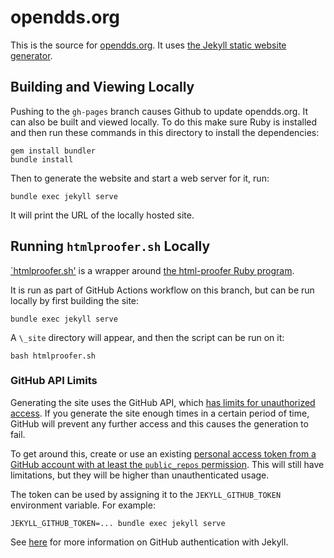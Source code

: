 # opendds.org

This is the source for [opendds.org](https://opendds.org). It uses [the Jekyll
static website generator](https://jekyllrb.com/).

## Building and Viewing Locally

Pushing to the `gh-pages` branch causes Github to update opendds.org. It can
also be built and viewed locally. To do this make sure Ruby is installed and
then run these commands in this directory to install the dependencies:

```
gem install bundler
bundle install
```

Then to generate the website and start a web server for it, run:

```
bundle exec jekyll serve
```

It will print the URL of the locally hosted site.

## Running `htmlproofer.sh` Locally

[`htmlproofer.sh'](htmlproofer.sh) is a wrapper around
[the html-proofer Ruby program](https://github.com/gjtorikian/html-proofer).

It is run as part of GitHub Actions workflow on this branch, but can be run
locally by first building the site:

```
bundle exec jekyll serve
```

A `\_site` directory will appear, and then the script can be run on it:

```
bash htmlproofer.sh
```

### GitHub API Limits

Generating the site uses the GitHub API, which [has limits for unauthorized
access](https://docs.github.com/en/rest/overview/resources-in-the-rest-api#rate-limiting).
If you generate the site enough times in a certain period of time, GitHub will
prevent any further access and this causes the generation to fail.

To get around this, create or use an existing [personal access token from a
GitHub account with at least the `public_repos`
permission](https://docs.github.com/en/github/authenticating-to-github/keeping-your-account-and-data-secure/creating-a-personal-access-token).
This will still have limitations, but they will be higher than unauthenticated
usage.

The token can be used by assigning it to the `JEKYLL_GITHUB_TOKEN` environment
variable. For example:

```
JEKYLL_GITHUB_TOKEN=... bundle exec jekyll serve
```

See [here](http://jekyll.github.io/github-metadata/authentication/) for more
information on GitHub authentication with Jekyll.
